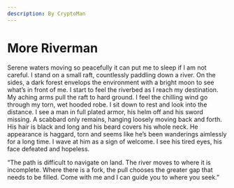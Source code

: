 ```yaml
---
description: By CryptoMan
---
```


# More Riverman

Serene waters moving so peacefully it can put me to sleep if I am not careful. I stand on a small raft, countlessly paddling down a river. On the sides, a dark forest envelops the environment with a bright moon to see what’s in front of me. I start to feel the riverbed as I reach my destination. My aching arms pull the raft to hard ground. I feel the chilling wind go through my torn, wet hooded robe. I sit down to rest and look into the distance. I see a man in full plated armor, his helm off and his sword missing. A scabbard only remains, hanging loosely moving back and forth. His hair is black and long and his beard covers his whole neck. He appearance is haggard, torn and seems like he’s been wanderings aimlessly for a long time. I wave at him as a sign of welcome. I see his tired eyes, his face defeated and hopeless.

“The path is difficult to navigate on land. The river moves to where it is incomplete. Where there is a fork, the pull chooses the greater gap that needs to be filled. Come with me and I can guide you to where you seek.”
